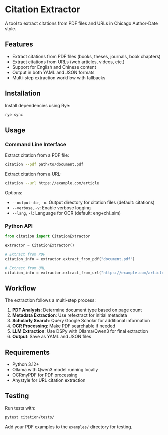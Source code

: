 # Citation Extractor

A tool to extract citations from PDF files and URLs in Chicago Author-Date style.

## Features

- Extract citations from PDF files (books, theses, journals, book chapters)
- Extract citations from URLs (web articles, videos, etc.)
- Support for English and Chinese content
- Output in both YAML and JSON formats
- Multi-step extraction workflow with fallbacks

## Installation

Install dependencies using Rye:

```bash
rye sync
```

## Usage

### Command Line Interface

Extract citation from a PDF file:
```bash
citation --pdf path/to/document.pdf
```

Extract citation from a URL:
```bash
citation --url https://example.com/article
```

Options:
- `--output-dir`, `-o`: Output directory for citation files (default: citations)
- `--verbose`, `-v`: Enable verbose logging
- `--lang`, `-l`: Language for OCR (default: eng+chi_sim)

### Python API

```python
from citation import CitationExtractor

extractor = CitationExtractor()

# Extract from PDF
citation_info = extractor.extract_from_pdf("document.pdf")

# Extract from URL
citation_info = extractor.extract_from_url("https://example.com/article")
```

## Workflow

The extraction follows a multi-step process:

1. **PDF Analysis**: Determine document type based on page count
2. **Metadata Extraction**: Use refextract for initial metadata
3. **Scholarly Search**: Query Google Scholar for additional information
4. **OCR Processing**: Make PDF searchable if needed
5. **LLM Extraction**: Use DSPy with Ollama/Qwen3 for final extraction
6. **Output**: Save as YAML and JSON files

## Requirements

- Python 3.12+
- Ollama with Qwen3 model running locally
- OCRmyPDF for PDF processing
- Anystyle for URL citation extraction

## Testing

Run tests with:
```bash
pytest citation/tests/
```

Add your PDF examples to the `examples/` directory for testing.
